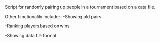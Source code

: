 Script for randomly pairing up people in a tournament based on a data file.

Other functionality includes:
  -Showing old pairs
  
  -Ranking players based on wins

  -Showing data file format
